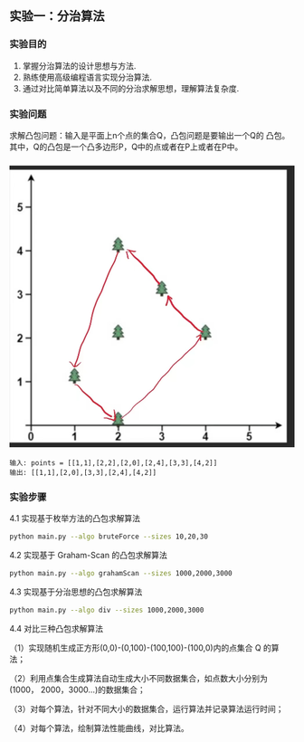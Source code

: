 ## 实验一：分治算法

### 实验目的
1. 掌握分治算法的设计思想与方法.
2. 熟练使用高级编程语言实现分治算法.
3. 通过对比简单算法以及不同的分治求解思想，理解算法复杂度.

### 实验问题
求解凸包问题：输入是平面上n个点的集合Q，凸包问题是要输出一个Q的
凸包。其中，Q的凸包是一个凸多边形P，Q中的点或者在P上或者在P中。

![img.png](img.png)
```
输入: points = [[1,1],[2,2],[2,0],[2,4],[3,3],[4,2]]
输出: [[1,1],[2,0],[3,3],[2,4],[4,2]]
```

### 实验步骤


4.1 实现基于枚举方法的凸包求解算法

```bash
python main.py --algo bruteForce --sizes 10,20,30
```


4.2 实现基于 Graham-Scan 的凸包求解算法

```bash
python main.py --algo grahamScan --sizes 1000,2000,3000
```



4.3 实现基于分治思想的凸包求解算法
```bash
python main.py --algo div --sizes 1000,2000,3000
```


4.4 对比三种凸包求解算法 

（1）实现随机生成正方形(0,0)-(0,100)-(100,100)-(100,0)内的点集合 Q 的算法；

（2）利用点集合生成算法自动生成大小不同数据集合，如点数大小分别为(1000，
2000，3000…)的数据集合；

（3）对每个算法，针对不同大小的数据集合，运行算法并记录算法运行时间；

（4）对每个算法，绘制算法性能曲线，对比算法。
 